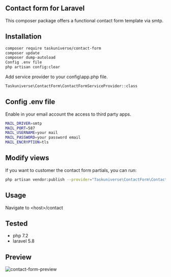 ## Contact form for Laravel

This composer package offers a functional contact form template via smtp.

## Installation

```bash
composer require taskuniverse/contact-form
composer update
composer dump-autoload
Config .env file
php artisan config:clear
```

Add service provider to your config\\app.php file.

```bash
Taskuniverse\ContactForm\ContactFormServiceProvider::class
```

## Config .env file

Enable in your email account the access to third party apps.

```bash
MAIL_DRIVER=smtp
MAIL_PORT=587
MAIL_USERNAME=your mail
MAIL_PASSWORD=your password email
MAIL_ENCRYPTION=tls
```

## Modify views

If you want to customer the contact form partials, you can run:

```bash
php artisan vendor:publish --provider="Taskuniverse\ContactForm\ContactFormServiceProvider"
```

## Usage

Navigate to \<host\>/contact

## Tested

- php 7.2
- laravel 5.8

## Preview

![contact-form-preview](https://user-images.githubusercontent.com/27818621/59525871-1384f100-8e9d-11e9-8e3e-0f69d8bb96db.png)
